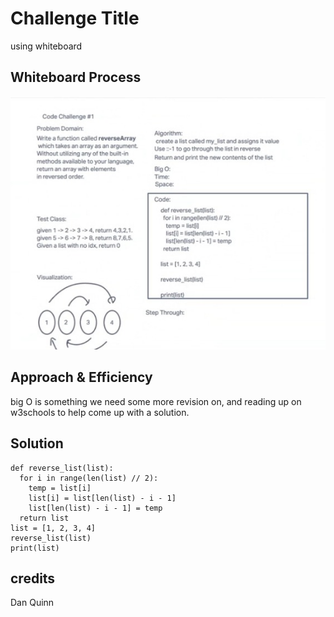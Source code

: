 # Challenge Title

using whiteboard

## Whiteboard Process

![cc1](../CC1.jpg)

## Approach & Efficiency

big O is something we need some more revision on, and reading up on w3schools to help come up with a solution.

## Solution

    def reverse_list(list):
      for i in range(len(list) // 2):
        temp = list[i]
        list[i] = list[len(list) - i - 1]
        list[len(list) - i - 1] = temp
      return list
    list = [1, 2, 3, 4]
    reverse_list(list)
    print(list)

## credits

Dan Quinn
